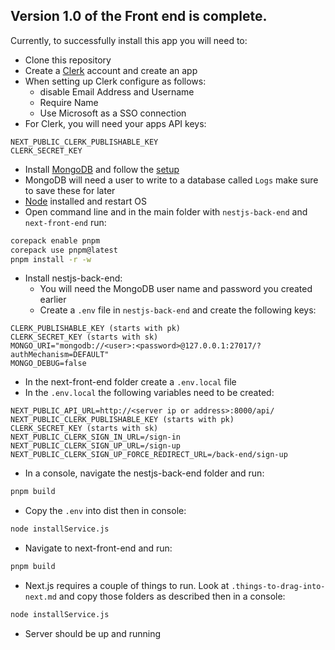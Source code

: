 ## Version 1.0 of the Front end is complete.

Currently, to successfully install this app you will need to:

- Clone this repository
- Create a [Clerk](https://clerk.com/) account and create an app
- When setting up Clerk configure as follows:
  - disable Email Address and Username
  - Require Name
  - Use Microsoft as a SSO connection
- For Clerk, you will need your apps API keys:

```text
NEXT_PUBLIC_CLERK_PUBLISHABLE_KEY
CLERK_SECRET_KEY
```

- Install [MongoDB](https://www.mongodb.com/try/download/community) and follow the [setup](https://www.mongodb.com/docs/manual/tutorial/install-mongodb-on-windows/#install-mongodb-community-edition)
- MongoDB will need a user to write to a database called `Logs` make sure to save these for later
- [Node](https://nodejs.org/en) installed and restart OS
- Open command line and in the main folder with `nestjs-back-end` and `next-front-end` run:

```bash
corepack enable pnpm
corepack use pnpm@latest
pnpm install -r -w
```

- Install nestjs-back-end:
  - You will need the MongoDB user name and password you created earlier
  - Create a `.env` file in `nestjs-back-end` and create the following keys:

```text
CLERK_PUBLISHABLE_KEY (starts with pk)
CLERK_SECRET_KEY (starts with sk)
MONGO_URI="mongodb://<user>:<password>@127.0.0.1:27017/?authMechanism=DEFAULT"
MONGO_DEBUG=false
```

- In the next-front-end folder create a `.env.local` file
- In the `.env.local` the following variables need to be created:

```text
NEXT_PUBLIC_API_URL=http://<server ip or address>:8000/api/
NEXT_PUBLIC_CLERK_PUBLISHABLE_KEY (starts with pk)
CLERK_SECRET_KEY (starts with sk)
NEXT_PUBLIC_CLERK_SIGN_IN_URL=/sign-in
NEXT_PUBLIC_CLERK_SIGN_UP_URL=/sign-up
NEXT_PUBLIC_CLERK_SIGN_UP_FORCE_REDIRECT_URL=/back-end/sign-up
```

- In a console, navigate the nestjs-back-end folder and run:

```bash
pnpm build
```

- Copy the `.env` into dist then in console:

```bash
node installService.js
```

- Navigate to next-front-end and run:

```bash
pnpm build
```

- Next.js requires a couple of things to run. Look at `.things-to-drag-into-next.md` and copy those folders as described then in a console:

```bash
node installService.js
```

- Server should be up and running
